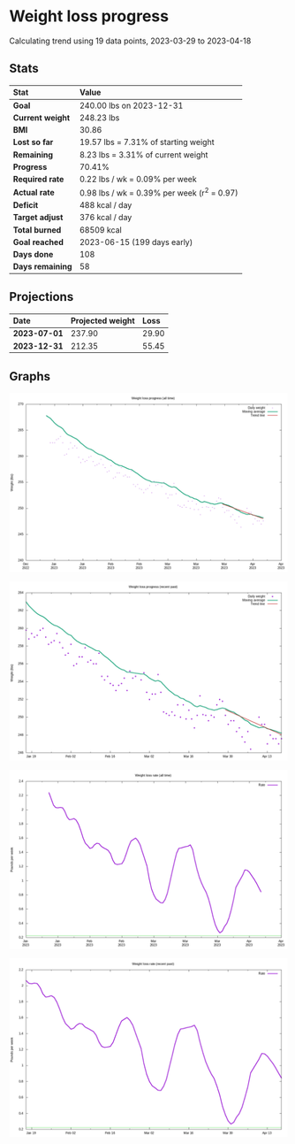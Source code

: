 # Weight loss progress

Calculating trend using 19 data points, 2023-03-29 to 2023-04-18

## Stats

Stat|Value
:-|:-
**Goal**|240.00 lbs on 2023-12-31
**Current weight**|248.23 lbs
**BMI**|30.86
**Lost so far**|19.57 lbs =  7.31% of starting weight
**Remaining**|8.23 lbs =  3.31% of current  weight
**Progress**|70.41%
**Required rate**|0.22 lbs / wk = 0.09% per week
**Actual rate**|0.98 lbs / wk = 0.39% per week  (r<sup>2</sup> = 0.97)
**Deficit**|488 kcal / day
**Target adjust**|376 kcal / day
**Total burned**|68509 kcal
**Goal reached**|2023-06-15 (199 days early)
**Days done**|108
**Days remaining**|58

## Projections

Date|Projected weight|Loss
:-|:-|:-
**2023-07-01**|237.90|29.90
**2023-12-31**|212.35|55.45

## Graphs

![](weight-graph-alltime.png)

![](weight-graph-recent.png)

![](rate-graph-alltime.png)

![](rate-graph-recent.png)
